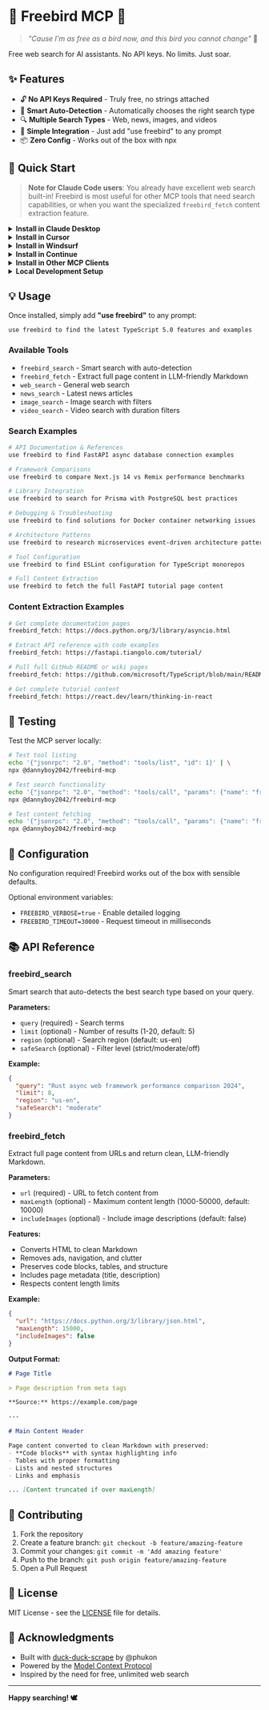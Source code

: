 # 🦅 Freebird MCP 🦅

> *"Cause I'm as free as a bird now, and this bird you cannot change"* 🎸

Free web search for AI assistants. No API keys. No limits. Just soar.

## ✨ Features

- 🔓 **No API Keys Required** - Truly free, no strings attached
- 🤖 **Smart Auto-Detection** - Automatically chooses the right search type
- 🔍 **Multiple Search Types** - Web, news, images, and videos
- 🚀 **Simple Integration** - Just add "use freebird" to any prompt
- 📦 **Zero Config** - Works out of the box with npx

## 🚀 Quick Start

> **Note for Claude Code users**: You already have excellent web search built-in! Freebird is most useful for other MCP tools that need search capabilities, or when you want the specialized `freebird_fetch` content extraction feature.

<details>
<summary><b>Install in Claude Desktop</b></summary>

**Quick Install:**
```bash
claude mcp add freebird -- npx -y @dannyboy2042/freebird-mcp
```

**Manual Configuration:**
```json
{
  "mcpServers": {
    "freebird": {
      "command": "npx",
      "args": ["-y", "@dannyboy2042/freebird-mcp"]
    }
  }
}
```

</details>

<details>
<summary><b>Install in Cursor</b></summary>

Add to your Cursor MCP settings file (`~/.cursor-mcp/settings.json`):

```json
{
  "mcpServers": {
    "freebird": {
      "command": "npx",
      "args": ["-y", "@dannyboy2042/freebird-mcp"],
      "env": {}
    }
  }
}
```

**Alternative with specific version:**
```json
{
  "mcpServers": {
    "freebird": {
      "command": "npx",
      "args": ["-y", "@dannyboy2042/freebird-mcp@latest"],
      "env": {}
    }
  }
}
```

</details>

<details>
<summary><b>Install in Windsurf</b></summary>

Configure in Windsurf MCP settings:

```json
{
  "mcpServers": {
    "freebird-search": {
      "command": "npx",
      "args": ["@dannyboy2042/freebird-mcp"],
      "disabled": false
    }
  }
}
```

**Alternative naming:**
```json
{
  "mcpServers": {
    "freebird": {
      "command": "npx", 
      "args": ["@dannyboy2042/freebird-mcp"],
      "disabled": false
    }
  }
}
```

</details>

<details>
<summary><b>Install in Continue</b></summary>

Add to your Continue configuration (`~/.continue/config.json`):

```json
{
  "mcpServers": {
    "freebird": {
      "command": "npx",
      "args": ["-y", "@dannyboy2042/freebird-mcp"]
    }
  }
}
```

</details>

<details>
<summary><b>Install in Other MCP Clients</b></summary>

**Generic MCP Configuration:**
```json
{
  "servers": {
    "freebird": {
      "command": "npx",
      "args": ["-y", "@dannyboy2042/freebird-mcp"],
      "transport": "stdio"
    }
  }
}
```

**Direct Command Line:**
```bash
npx @dannyboy2042/freebird-mcp
```

</details>

<details>
<summary><b>Local Development Setup</b></summary>

```bash
# Clone and build locally
git clone https://github.com/danielbowne/freebird-mcp.git
cd freebird-mcp
npm install
npm run build

# Test the server
node dist/index.js --help

# Add to your MCP client config:
{
  "mcpServers": {
    "freebird": {
      "command": "node",
      "args": ["/path/to/freebird-mcp/dist/index.js"]
    }
  }
}
```

</details>

## 💡 Usage

Once installed, simply add **"use freebird"** to any prompt:

```
use freebird to find the latest TypeScript 5.0 features and examples
```

### Available Tools

- `freebird_search` - Smart search with auto-detection
- `freebird_fetch` - Extract full page content in LLM-friendly Markdown
- `web_search` - General web search  
- `news_search` - Latest news articles
- `image_search` - Image search with filters
- `video_search` - Video search with duration filters

### Search Examples

```bash
# API Documentation & References
use freebird to find FastAPI async database connection examples

# Framework Comparisons
use freebird to compare Next.js 14 vs Remix performance benchmarks  

# Library Integration
use freebird to search for Prisma with PostgreSQL best practices

# Debugging & Troubleshooting
use freebird to find solutions for Docker container networking issues

# Architecture Patterns
use freebird to research microservices event-driven architecture patterns

# Tool Configuration
use freebird to find ESLint configuration for TypeScript monorepos

# Full Content Extraction  
use freebird to fetch the full FastAPI tutorial page content
```

### Content Extraction Examples

```bash
# Get complete documentation pages
freebird_fetch: https://docs.python.org/3/library/asyncio.html

# Extract API reference with code examples
freebird_fetch: https://fastapi.tiangolo.com/tutorial/

# Pull full GitHub README or wiki pages
freebird_fetch: https://github.com/microsoft/TypeScript/blob/main/README.md

# Get complete tutorial content
freebird_fetch: https://react.dev/learn/thinking-in-react
```

## 🧪 Testing

Test the MCP server locally:

```bash
# Test tool listing
echo '{"jsonrpc": "2.0", "method": "tools/list", "id": 1}' | \
npx @dannyboy2042/freebird-mcp

# Test search functionality
echo '{"jsonrpc": "2.0", "method": "tools/call", "params": {"name": "freebird_search", "arguments": {"query": "Node.js tutorials", "limit": 3}}, "id": 2}' | \
npx @dannyboy2042/freebird-mcp

# Test content fetching
echo '{"jsonrpc": "2.0", "method": "tools/call", "params": {"name": "freebird_fetch", "arguments": {"url": "https://httpbin.org/html", "maxLength": 1000}}, "id": 3}' | \
npx @dannyboy2042/freebird-mcp
```

## 🔧 Configuration

No configuration required! Freebird works out of the box with sensible defaults.

Optional environment variables:
- `FREEBIRD_VERBOSE=true` - Enable detailed logging
- `FREEBIRD_TIMEOUT=30000` - Request timeout in milliseconds

## 📚 API Reference

### freebird_search

Smart search that auto-detects the best search type based on your query.

**Parameters:**
- `query` (required) - Search terms
- `limit` (optional) - Number of results (1-20, default: 5)
- `region` (optional) - Search region (default: us-en)
- `safeSearch` (optional) - Filter level (strict/moderate/off)

**Example:**
```json
{
  "query": "Rust async web framework performance comparison 2024",
  "limit": 8,
  "region": "us-en", 
  "safeSearch": "moderate"
}
```

### freebird_fetch

Extract full page content from URLs and return clean, LLM-friendly Markdown.

**Parameters:**
- `url` (required) - URL to fetch content from
- `maxLength` (optional) - Maximum content length (1000-50000, default: 10000)  
- `includeImages` (optional) - Include image descriptions (default: false)

**Features:**
- Converts HTML to clean Markdown
- Removes ads, navigation, and clutter
- Preserves code blocks, tables, and structure  
- Includes page metadata (title, description)
- Respects content length limits

**Example:**
```json
{
  "url": "https://docs.python.org/3/library/json.html",
  "maxLength": 15000,
  "includeImages": false
}
```

**Output Format:**
```markdown
# Page Title

> Page description from meta tags

**Source:** https://example.com/page

---

# Main Content Header

Page content converted to clean Markdown with preserved:
- **Code blocks** with syntax highlighting info
- Tables with proper formatting
- Lists and nested structures
- Links and emphasis

... [Content truncated if over maxLength]
```

## 🤝 Contributing

1. Fork the repository
2. Create a feature branch: `git checkout -b feature/amazing-feature`
3. Commit your changes: `git commit -m 'Add amazing feature'`
4. Push to the branch: `git push origin feature/amazing-feature`
5. Open a Pull Request

## 📄 License

MIT License - see the [LICENSE](LICENSE) file for details.

## 🙏 Acknowledgments

- Built with [duck-duck-scrape](https://github.com/phukon/duck-duck-scrape) by @phukon
- Powered by the [Model Context Protocol](https://modelcontextprotocol.io)
- Inspired by the need for free, unlimited web search

---

**Happy searching! 🕊️**